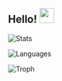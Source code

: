 ## Hello! <img src="https://raw.githubusercontent.com/pieterbrandsen/pieterbrandsen/master/wave.gif" width="30px">

![Stats](https://github-readme-stats.vercel.app/api?username=pbrandsen&theme=dark&include_all_commits=true&count_private=true&show_icons=true&hide_rank=false)


![Languages](https://github-readme-stats.vercel.app/api/top-langs/?username=pbrandsen&layout=compact&theme=dark)


![Troph](https://github-profile-trophy.vercel.app/?username=pbrandsen&theme=monokai&margin-w=10")
